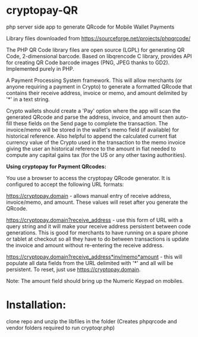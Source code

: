 # cryptopay-QR
php server side app to generate QRcode for Mobile Wallet Payments

Library files downloaded from https://sourceforge.net/projects/phpqrcode/

The PHP QR Code library files are open source (LGPL) for generating QR Code, 2-dimensional barcode. Based on libqrencode C library, provides API for creating QR Code barcode images (PNG, JPEG thanks to GD2). Implemented purely in PHP.

A Payment Processing System framework. This will allow merchants (or anyone requiring a payment in Crypto) to generate a formatted QRcode that contains their receive address, invoice or memo, and amount delimited by '*' in a text string.

Crypto wallets should create a 'Pay' option where the app will scan the generated QRcode and parse the address, invoice, and amount then auto-fill these fields on the Send page to complete the transaction. The invoice/memo will be stored in the wallet's memo field (if available) for historical reference. Also helpful to append the calculated current fiat currency value of the Crypto used in the transaction to the memo invoice giving the user an historical reference to the amount in fiat needed to compute any capital gains tax (for the US or any other taxing authorities).

<b>Using cryptopay for Payment QRcodes:</b>

You use a browser to access the cryptopay QRcode generator. It is configured to accept the following URL formats:

https://cryptopay.domain - allows manual entry of receive address, invoice/memo, and amount. These values will reset after you generate the QRcode.

https://cryptopay.domain?receive_address - use this form of URL with a query string and it will make your receive address persistent between code generations. This is good for merchants to have running on a spare phone or tablet at checkout so all they have to do between transactions is update the invoice and amount without re-entering the receive address.

https://cryptopay.domain?receive_address*inv/memo*amount - this will populate all data fields from the URL delimited with '*' and all will be persistent. To reset, just use https://cryptopay.domain.

Note: The amount field should bring up the Numeric Keypad on mobiles.

# Installation:

clone repo and unzip the libfiles in the folder (Creates phpqrcode and vendor folders required to run cryptoqr.php)

